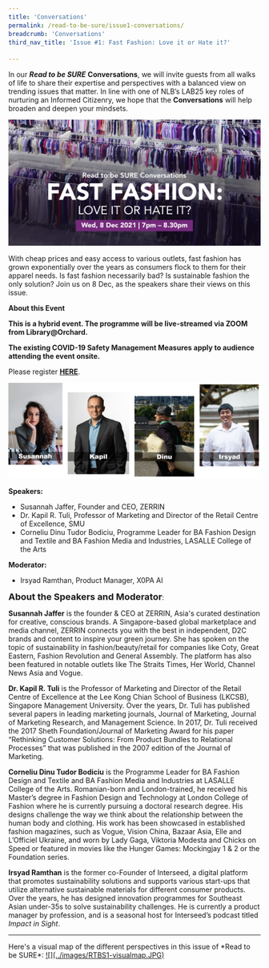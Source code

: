 ```yaml
---
title: 'Conversations'
permalink: /read-to-be-sure/issue1-conversations/
breadcrumb: 'Conversations'
third_nav_title: 'Issue #1: Fast Fashion: Love it or Hate it?'

---
```


In our ***Read to be SURE*** **Conversations**, we will invite guests from all walks of life to share their expertise and perspectives with a balanced view on trending issues that matter. In line with one of NLB’s LAB25 key roles of nurturing an Informed Citizenry, we hope that the **Conversations** will help broaden and deepen your mindsets.  

<a href="https://www.eventbrite.sg/e/fast-fashion-love-it-or-hate-it-read-to-be-sure-tickets-202741323757">![](../images/RTBS1-Banner.JPG)</a>

With cheap prices and easy access to various outlets, fast fashion has grown exponentially over the years as consumers flock to them for their apparel needs. Is fast fashion necessarily bad? Is sustainable fashion the only solution? Join us on 8 Dec, as the speakers share their views on this issue. 



**About this Event**

**This is a hybrid event. The programme will be live-streamed via ZOOM from Library@Orchard.**

**The existing COVID-19 Safety Management Measures apply to audience attending the event onsite.**

Please register **[HERE](https://www.eventbrite.sg/e/fast-fashion-love-it-or-hate-it-read-to-be-sure-tickets-202741323757)**. 

![](../images/rtbs1-speakers.JPG)

**Speakers:**

- Susannah Jaffer, Founder and CEO, ZERRIN
- Dr. Kapil R. Tuli, Professor of Marketing and Director of the Retail Centre of Excellence, SMU
- Corneliu Dinu Tudor Bodiciu, Programme Leader for BA Fashion Design and Textile and BA Fashion Media and Industries, LASALLE College of the Arts

**Moderator:**

- Irsyad Ramthan, Product Manager, X0PA AI

   

**<font size="4">About the Speakers and Moderator</font>**:



**Susannah Jaffer** is the founder & CEO at ZERRIN, Asia's curated destination for creative, conscious brands. A Singapore-based global marketplace and media channel, ZERRIN connects you with the best in independent, D2C brands and content to inspire your green journey. She has spoken on the topic of sustainability in fashion/beauty/retail for companies like Coty, Great Eastern, Fashion Revolution and General Assembly. The platform has also been featured in notable outlets like The Straits Times, Her World, Channel News Asia and Vogue.



**Dr. Kapil R. Tuli** is the Professor of Marketing and Director of the Retail Centre of Excellence at the Lee Kong Chian School of Business (LKCSB), Singapore Management University. Over the years, Dr. Tuli has published several papers in leading marketing journals, Journal of Marketing, Journal of Marketing Research, and Management Science. In 2017, Dr. Tuli received the 2017 Sheth Foundation/Journal of Marketing Award for his paper “Rethinking Customer Solutions: From Product Bundles to Relational Processes” that was published in the 2007 edition of the Journal of Marketing.



**Corneliu Dinu Tudor Bodiciu** is the Programme Leader for BA Fashion Design and Textile and BA Fashion Media and Industries at LASALLE College of the Arts. Romanian-born and London-trained, he received his Master’s degree in Fashion Design and Technology at London College of Fashion where he is currently pursuing a doctoral research degree. His designs challenge the way we think about the relationship between the human body and clothing. His work has been showcased in established fashion magazines, such as Vogue, Vision China, Bazaar Asia, Elle and L’Officiel Ukraine, and worn by Lady Gaga, Viktoria Modesta and Chicks on Speed or featured in movies like the Hunger Games: Mockingjay 1 & 2 or the Foundation series.



**Irsyad Ramthan** is the former co-Founder of Interseed, a digital platform that promotes sustainability solutions and supports various start-ups that utilize alternative sustainable materials for different consumer products. Over the years, he has designed innovation programmes for Southeast Asian under-35s to solve sustainability challenges. He is currently a product manager by profession, and is a seasonal host for Interseed’s podcast titled *Impact in Sight*.  

 <hr>
Here's a visual map of the different perspectives in this issue of *Read to be SURE*:
<a href="../images/RTBS1-visualmap.jpg">
![](../images/RTBS1-visualmap.JPG)</a>